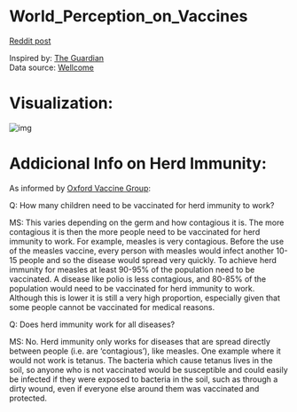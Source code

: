 # World_Perception_on_Vaccines
  
[Reddit post](https://www.reddit.com/r/dataisbeautiful/comments/c2mmgb/oc_world_perception_on_vaccines/)  
  
Inspired by: [The Guardian](https://www.theguardian.com/society/2019/jun/19/survey-shows-crisis-of-confidence-in-vaccines-in-parts-of-europe)  
Data source: [Wellcome](https://wellcome.ac.uk/reports/wellcome-global-monitor/2018)  


# Visualization:
![img](https://i.imgur.com/E59GAaM.png)


# Addicional Info on Herd Immunity:  
  
As informed by [Oxford Vaccine Group](https://www.ovg.ox.ac.uk/news/herd-immunity-how-does-it-work):

  Q: How many children need to be vaccinated for herd immunity to work?

  MS: This varies depending on the germ and how contagious it is. The more contagious it is then the more people need to be vaccinated for herd immunity to work. For example, measles is very contagious. Before the use of the measles vaccine, every person with measles would infect another 10-15 people and so the disease would spread very quickly. To achieve herd immunity for measles at least 90-95% of the population need to be vaccinated. A disease like polio is less contagious, and 80-85% of the population would need to be vaccinated for herd immunity to work. Although this is lower it is still a very high proportion, especially given that some people cannot be vaccinated for medical reasons.

  Q: Does herd immunity work for all diseases?

  MS: No. Herd immunity only works for diseases that are spread directly between people (i.e. are ‘contagious’), like measles. One example where it would not work is tetanus. The bacteria which cause tetanus lives in the soil, so anyone who is not vaccinated would be susceptible and could easily be infected if they were exposed to bacteria in the soil, such as through a dirty wound, even if everyone else around them was vaccinated and protected.
